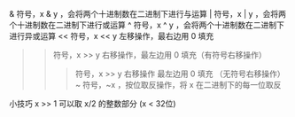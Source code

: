 & 符号，x & y ，会将两个十进制数在二进制下进行与运算
| 符号，x | y ，会将两个十进制数在二进制下进行或运算
^ 符号，x ^ y ，会将两个十进制数在二进制下进行异或运算
<< 符号，x << y 左移操作，最右边用 0 填充
>> 符号，x >> y 右移操作，最左边用 0 填充（有符号右移操作）
>> > 符号，x >> y 右移操作 最左边用 0 填充 （无符号右移操作）
>> > ~ 符号，~x ，按位取反操作，将 x 在二进制下的每一位取反



小技巧 x >> 1 可以取 x/2 的整数部分 (x < 32位)